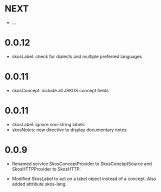# NEXT

* ...

# 0.0.12

* skosLabel: check for dialects and multiple preferred languages

# 0.0.11

* skosConcept: include all JSKOS concept fields

# 0.0.11

* skosLabel: ignore non-string labels
* skosNotes: new directive to display documentary notes

# 0.0.9

* Renamed service SkosConceptProvider to SkosConceptSource and
  SkosHTTPProvider to SkosHTTP.

* Modified SkosLabel to act on a label object instead of a concept.
  Also added attribute skos-lang.
